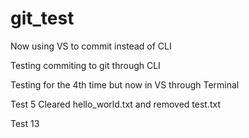 # git_test

Now using VS to commit instead of CLI

Testing commiting to git through CLI

Testing for the 4th time but now in VS through Terminal

Test 5 Cleared hello_world.txt and removed test.txt

Test 13
